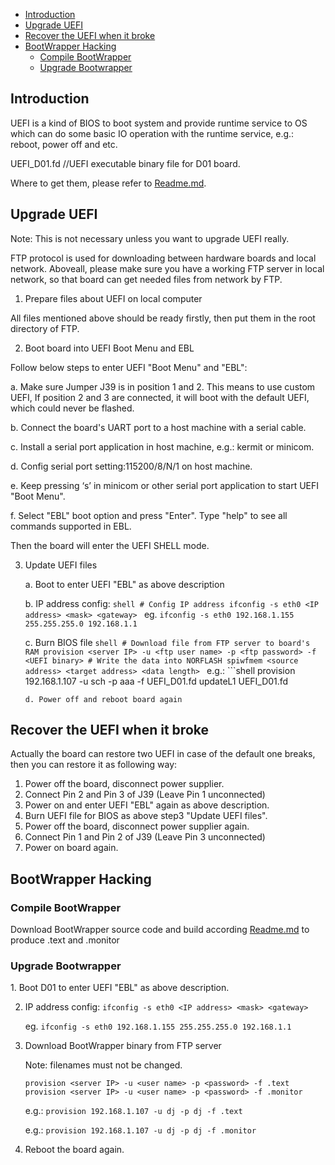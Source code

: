 * [Introduction](#1)
* [Upgrade UEFI](#2)
* [Recover the UEFI when it broke](#3)
* [BootWrapper Hacking](#4)
   * [Compile BootWrapper](#4.1)
   * [Upgrade Bootwrapper](#4.1)


<h2 id="1">Introduction</h2>

UEFI is a kind of BIOS to boot system and provide runtime service to OS which can do some basic IO operation with the runtime service, e.g.: reboot, power off and etc.

UEFI_D01.fd         //UEFI executable binary file for D01 board.

Where to get them, please refer to [Readme.md](https://github.com/tianjiaoling/estuary/blob/mark/doc/Readme.4D01.md).

<h2 id="2">Upgrade UEFI</h2>

Note: This is not necessary unless you want to upgrade UEFI really.

FTP protocol is used for downloading between hardware boards and local network. Aboveall, please make sure you have a working FTP server in local network, so that board can get needed files from network by FTP.

1. Prepare files about UEFI on local computer

  All files mentioned above should be ready firstly, then put them in the root directory of FTP.

2. Boot board into UEFI Boot Menu and EBL

  Follow below steps to enter UEFI "Boot Menu" and "EBL":

  a. Make sure Jumper J39 is in position 1 and 2.
     This means to use custom UEFI, If position 2 and 3 are connected, it will boot with the default UEFI, which could never be flashed.
     
  b. Connect the board's UART port to a host machine with a serial cable.
  
  c. Install a serial port application in host machine, e.g.: kermit or minicom.
  
  d. Config serial port setting:115200/8/N/1 on host machine.
  
  e. Keep pressing ‘s’ in minicom or other serial port application to start UEFI "Boot Menu".
  
  f. Select "EBL" boot option and press "Enter".
    Type "help" to see all commands supported in EBL.
      
  Then the board will enter the UEFI SHELL mode.

3. Update UEFI files

   a. Boot to enter UEFI "EBL" as above description
     
   b. IP address config:
        ```shell
        # Config IP address
        ifconfig -s eth0 <IP address> <mask> <gateway>
        ```
        eg. 
        `ifconfig -s eth0 192.168.1.155 255.255.255.0 192.168.1.1`
    
   c. Burn BIOS file
       ```shell
       # Download file from FTP server to board's RAM
       provision <server IP> -u <ftp user name> -p <ftp password> -f <UEFI binary>
       # Write the data into NORFLASH
       spiwfmem <source address> <target address> <data length>
       ```
       e.g.: 
       ```shell
       provision 192.168.1.107 -u sch -p aaa -f UEFI_D01.fd
       updateL1 UEFI_D01.fd
      ```
   d. Power off and reboot board again

<h2 id="3">Recover the UEFI when it broke</h2>

Actually the board can restore two UEFI in case of the default one breaks, then you can restore it as following way:

 1. Power off the board, disconnect power supplier.<br>
 2. Connect Pin 2 and Pin 3 of J39 (Leave Pin 1 unconnected)<br>
 3. Power on and enter UEFI "EBL" again as above description.<br>
 4. Burn UEFI file for BIOS as above step3 "Update UEFI files".<br>
 5. Power off the board, disconnect power supplier again.<br>
 6. Connect Pin 1 and Pin 2 of J39 (Leave Pin 3 unconnected)<br>
 7. Power on board again.

<h2 id="4">BootWrapper Hacking</h2>

<h3 id="4.1">Compile BootWrapper</h3>

 Download BootWrapper source code and build according [Readme.md](https://github.com/tianjiaoling/estuary/blob/mark/doc/Readme.4D01.md) to produce .text and .monitor

<h3 id="4.1">Upgrade Bootwrapper</h3>
1. Boot D01 to enter UEFI "EBL" as above description.

2. IP address config:
    `ifconfig -s eth0 <IP address> <mask> <gateway>`

    eg. `ifconfig -s eth0 192.168.1.155 255.255.255.0 192.168.1.1`
    
3. Download BootWrapper binary from FTP server
        
    Note: filenames must not be changed.
    ```shell
    provision <server IP> -u <user name> -p <password> -f .text
    provision <server IP> -u <user name> -p <password> -f .monitor
    ```
    e.g.: `provision 192.168.1.107 -u dj -p dj -f .text`
    
    e.g.: `provision 192.168.1.107 -u dj -p dj -f .monitor`

4. Reboot the board again.
